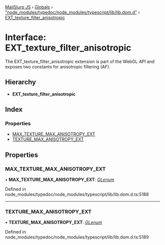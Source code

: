 [MailSlurp JS](../README.md) › [Globals](../globals.md) › ["node_modules/typedoc/node_modules/typescript/lib/lib.dom.d"](../modules/_node_modules_typedoc_node_modules_typescript_lib_lib_dom_d_.md) › [EXT_texture_filter_anisotropic](_node_modules_typedoc_node_modules_typescript_lib_lib_dom_d_.ext_texture_filter_anisotropic.md)

# Interface: EXT_texture_filter_anisotropic

The EXT_texture_filter_anisotropic extension is part of the WebGL API and exposes two constants for anisotropic filtering (AF).

## Hierarchy

* **EXT_texture_filter_anisotropic**

## Index

### Properties

* [MAX_TEXTURE_MAX_ANISOTROPY_EXT](_node_modules_typedoc_node_modules_typescript_lib_lib_dom_d_.ext_texture_filter_anisotropic.md#max_texture_max_anisotropy_ext)
* [TEXTURE_MAX_ANISOTROPY_EXT](_node_modules_typedoc_node_modules_typescript_lib_lib_dom_d_.ext_texture_filter_anisotropic.md#texture_max_anisotropy_ext)

## Properties

###  MAX_TEXTURE_MAX_ANISOTROPY_EXT

• **MAX_TEXTURE_MAX_ANISOTROPY_EXT**: *[GLenum](../modules/_node_modules_typedoc_node_modules_typescript_lib_lib_dom_d_.md#glenum)*

Defined in node_modules/typedoc/node_modules/typescript/lib/lib.dom.d.ts:5188

___

###  TEXTURE_MAX_ANISOTROPY_EXT

• **TEXTURE_MAX_ANISOTROPY_EXT**: *[GLenum](../modules/_node_modules_typedoc_node_modules_typescript_lib_lib_dom_d_.md#glenum)*

Defined in node_modules/typedoc/node_modules/typescript/lib/lib.dom.d.ts:5189
